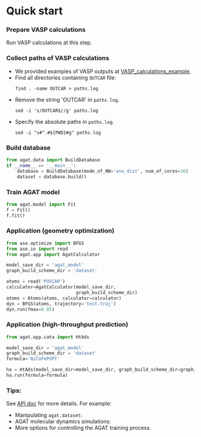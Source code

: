# Quick start
### Prepare VASP calculations
Run VASP calculations at this step.

### Collect paths of VASP calculations
- We provided examples of VASP outputs at [VASP_calculations_example](https://github.com/jzhang-github/AGAT/tree/v1.0.0/files/VASP_calculations_example).   
- Find all directories containing `OUTCAR` file:   
  ```
  find . -name OUTCAR > paths.log
  ```
- Remove the string 'OUTCAR' in `paths.log`.   
  ```
  sed -i 's/OUTCAR$//g' paths.log
  ```
- Specify the absolute paths in `paths.log`.   
  ```
  sed -i "s#^.#${PWD}#g" paths.log
  ```

### Build database
```python
from agat.data import BuildDatabase
if __name__ == '__main__':
    database = BuildDatabase(mode_of_NN='ase_dist', num_of_cores=16)
    dataset = database.build()
```

### Train AGAT model
```python
from agat.model import Fit
f = Fit()
f.fit()
```

### Application (geometry optimization)
```python
from ase.optimize import BFGS
from ase.io import read
from agat.app import AgatCalculator

model_save_dir = 'agat_model'
graph_build_scheme_dir = 'dataset'

atoms = read('POSCAR')
calculator=AgatCalculator(model_save_dir,
                          graph_build_scheme_dir)
atoms = Atoms(atoms, calculator=calculator)
dyn = BFGS(atoms, trajectory='test.traj')
dyn.run(fmax=0.05)
```
### Application (high-throughput prediction)
```python
from agat.app.cata import HtAds

model_save_dir = 'agat_model'
graph_build_scheme_dir = 'dataset'
formula='NiCoFePdPt'

ha = HtAds(model_save_dir=model_save_dir, graph_build_scheme_dir=graph_build_scheme_dir)
ha.run(formula=formula)
```



### Tips:

See [API doc](https://jzhang-github.github.io/AGAT/API_Docs.html) for more details. For example:

- Manipulating `agat.dataset`: 
- AGAT molecular dynamics simulations:
- More options for controlling the AGAT training process.



